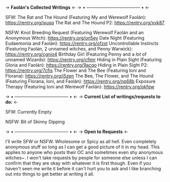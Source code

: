-> **Faolán's Collected Writings** <-
-> • ───────────────── • <-

SFW:
The Rat and The Hound (Featuring My and Werewolf Faolán): https://rentry.org/ixusq
The Rat and The Hound P2: https://rentry.org/xvk87

NSFW:
Knot Breeding Request (Featuring Werewolf Faolán and an Anonymous Witch): https://rentry.org/on5ey
Date Night (Featuring Eudaemonia and Faolán): https://rentry.org/ofzst
Uncontrollable Instincts (Featuring Faolán, 2 unnamed witches, and Penny Warwick): https://rentry.org/cgnio4
Birthday Girl (Featuring Penny and a *lot* of unnamed Wizards): https://rentry.org/cfimr
Hiding in Plain Sight (Featuring Gloria and Faolán): https://rentry.org/9acqo
Hiding in Plain Sight P2: https://rentry.org/7cfis
The Flower and The Bee (Featuring Ioni and Florana): https://rentry.org/i5zen
The Bee, The Flower, and The Hound (Featuring Florana, Ioni, and Faolán): https://rentry.org/np68b
Exposure Therapy (Featuring Ioni and Werewolf Faolán): https://rentry.org/pkfqw

-> • ───────────────── • <-
-> **Current List of writings/requests to do:** <-

SFW:
Currently Empty

NSFW:
Bit of Skinny Dipping

-> • ───────────────── • <-
-> **Open to Requests** <-

I'll write SFW or NSFW. Wholesome or Spicy as all hell. Even completely anonymous stuff so long as I can get a good picture of it in my head. This applies to anyone who posts their OC and sometimes even shy anonymous witches~. I won't take requests by people for someone else unless I can confirm that they are okay with whatever it is first though. Even if you haven't seen me write it before it can't hurt you to ask and I like branching out into things to get better at writing it all.